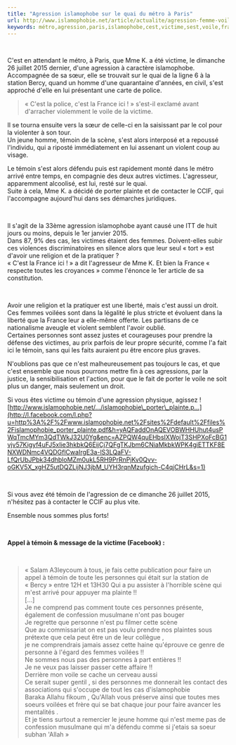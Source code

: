 ```yaml
---
title: "Agression islamophobe sur le quai du métro à Paris"
url: http://www.islamophobie.net/article/actualite/agression-femme-voilee-metro
keywords: métro,agression,paris,islamophobe,cest,victime,sest,voile,france,dune,témoin,victimes,mme,quai
---
```

 

C'est en attendant le métro, à Paris, que Mme K. a été victime, le dimanche 26 juillet 2015 dernier, d'une agression à caractère islamophobe. \
Accompagnée de sa sœur, elle se trouvait sur le quai de la ligne 6 à la station Bercy, quand un homme d'une quarantaine d'années, en civil, s'est approché d'elle en lui présentant une carte de police. 

> « C'est la police, c'est la France ici ! » s'est-il exclamé avant d'arracher violemment le voile de la victime.

Il se tourna ensuite vers la sœur de celle-ci en la saisissant par le col pour la violenter à son tour. \
Un jeune homme, témoin de la scène, s'est alors interposé et a repoussé l'individu, qui a riposté immédiatement en lui assenant un violent coup au visage. 

Le témoin s'est alors défendu puis est rapidement monté dans le métro arrivé entre temps, en compagnie des deux autres victimes. L'agresseur, apparemment alcoolisé, est lui, resté sur le quai. \
Suite à cela, Mme K. a décidé de porter plainte et de contacter le CCIF, qui l'accompagne aujourd'hui dans ses démarches juridiques.

 

Il s'agit de la 33ème agression islamophobe ayant causé une ITT de huit jours ou moins, depuis le 1er janvier 2015. \
Dans 87, 9% des cas, les victimes étaient des femmes. Doivent-elles subir ces violences discriminatoires en silence alors que leur seul « tort » est d'avoir une religion et de la pratiquer ?\
« C'est la France ici ! » a dit l'agresseur de Mme K. Et bien la France « respecte toutes les croyances » comme l'énonce le 1er article de sa constitution.

 

Avoir une religion et la pratiquer est une liberté, mais c'est aussi un droit. Ces femmes voilées sont dans la légalité le plus stricte et évoluent dans la liberté que la France leur a elle-même offerte. Les partisans de ce nationalisme aveugle et violent semblent l'avoir oublié.\
Certaines personnes sont assez justes et courageuses pour prendre la défense des victimes, au prix parfois de leur propre sécurité, comme l'a fait ici le témoin, sans qui les faits auraient pu être encore plus graves.

N'oublions pas que ce n'est malheureusement pas toujours le cas, et que c'est ensemble que nous pourrons mettre fin à ces agressions, par la justice, la sensibilisation et l'action, pour que le fait de porter le voile ne soit plus un danger, mais seulement un droit.

Si vous êtes victime ou témoin d'une agression physique, agissez ! \
[http://www.islamophobie.net/.../islamophobie\_porter\_plainte.p...](http://l.facebook.com/l.php?u=http%3A%2F%2Fwww.islamophobie.net%2Fsites%2Fdefault%2Ffiles%2Fislamophobie_porter_plainte.pdf&h=yAQFaddOnAQEVOBWHHUhut4usPWqTmcMYm3QdTWkJ32U0Yg&enc=AZPQW4quEHbsIXWojT3SHPXoFcBG1vjv57Kigyf4uFJ5xIie3hkbkQ6EijCj7QFgTKJbm6CNiaMkbkWPK4giETTKF8ENXWDNmc4VQDGflCwaIrgE3a-lS3LQaFV-LfQrUbJPbk34dhbloMZm0ukL5RH9PrRnPjKv0Qvv-oGKV5X_xgHZ5utDQZLijNJ3jbM_UYH3rqnMzufgich-C4qjCHrL&s=1)

 

Si vous avez été témoin de l'agression de ce dimanche 26 juillet 2015, n'hésitez pas à contacter le CCIF au plus vite. 

Ensemble nous sommes plus forts!

 

**Appel à témoin & message de la victime (Facebook) :**

 

> « Salam A3leycoum à tous, je fais cette publication pour faire un appel à témoin de toute les personnes qui était sur la station de « Bercy » entre 12H et 13H30 Qui a pu assister à l'horrible scène qui m'est arrivé pour appuyer ma plainte !!\
> \[...\]\
> Je ne comprend pas comment toute ces personnes présente, également de confession musulmane n'ont pas bouger \
> Je regrette que personne n'est pu filmer cette scène \
> Que au commissariat on est pas voulu prendre nos plaintes sous prétexte que cela peut être un de leur collègue ,\
> je ne comprendrais jamais assez cette haine qu'éprouve ce genre de personne à l'égard des femmes voilées !! \
> Ne sommes nous pas des personnes à part entières !!\
> Je ne veux pas laisser passer cette affaire !! \
> Derrière mon voile se cache un cerveau aussi \
> Ce serait super gentil , si des personnes me donnerait les contact des associations qui s'occupe de tout les cas d'islamophobie \
> Baraka Allahu fikoum , Qu'Allah vous préserve ainsi que toutes mes soeurs voilées et frère qui se bat chaque jour pour faire avancer les mentalités .\
> Et je tiens surtout a remercier le jeune homme qui n'est meme pas de confession musulmane qui m'a défendu comme si j'etais sa soeur subhan 'Allah »

